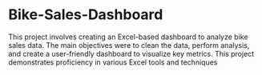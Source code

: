# Bike-Sales-Dashboard
This project involves creating an Excel-based dashboard to analyze bike sales data. The main objectives were to clean the data, perform analysis, and create a user-friendly dashboard to visualize key metrics. This project demonstrates proficiency in various Excel tools and techniques

